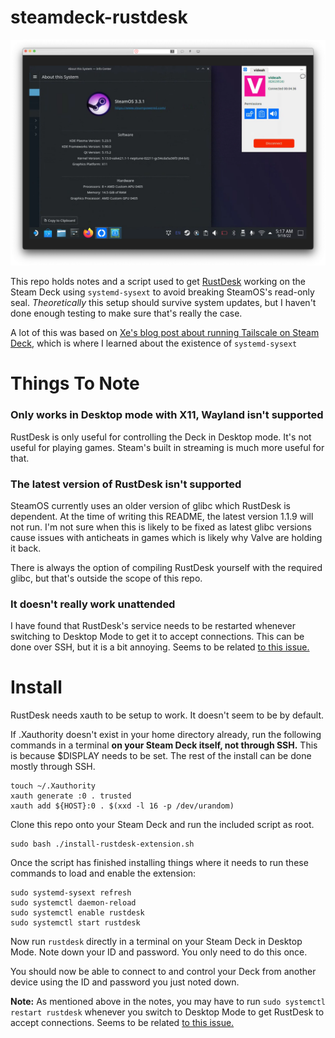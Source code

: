 # steamdeck-rustdesk

![](screenshot.png)

This repo holds notes and a script used to get [RustDesk](https://github.com/rustdesk/rustdesk)
working on the Steam Deck using `systemd-sysext` to avoid breaking SteamOS's read-only seal.
*Theoretically* this setup should survive system updates, but I haven't done enough testing
to make sure that's really the case.

A lot of this was based on [Xe's blog post about running Tailscale on Steam Deck](https://tailscale.com/blog/steam-deck),
which is where I learned about the existence of `systemd-sysext`

# Things To Note

### Only works in Desktop mode with X11, Wayland isn't supported
RustDesk is only useful for controlling the Deck in Desktop mode. It's not useful for playing games.
Steam's built in streaming is much more useful for that.

### The latest version of RustDesk isn't supported
SteamOS currently uses an older version of glibc which RustDesk is dependent. At the time of writing
this README, the latest version 1.1.9 will not run. I'm not sure when this is likely to be fixed as
latest glibc versions cause issues with anticheats in games which is likely why Valve are holding it back.

There is always the option of compiling RustDesk yourself with the required glibc, but that's outside
the scope of this repo.

### It doesn't really work unattended
I have found that RustDesk's service needs to be restarted whenever switching
to Desktop Mode to get it to accept connections. This can be done over SSH,
but it is a bit annoying.  Seems to be related [to this issue.](https://github.com/rustdesk/rustdesk/issues/440)

# Install
RustDesk needs xauth to be setup to work. It doesn't seem to be by default.

If .Xauthority doesn't exist in your home directory already, run the following commands in a terminal **on your Steam Deck itself, not through SSH.**
This is because $DISPLAY needs to be set. The rest of the install can be done mostly through SSH.
```shell
touch ~/.Xauthority
xauth generate :0 . trusted
xauth add ${HOST}:0 . $(xxd -l 16 -p /dev/urandom)
```

Clone this repo onto your Steam Deck and run the included script as root.
```shell
sudo bash ./install-rustdesk-extension.sh
```

Once the script has finished installing things where it needs to run these commands to load and enable the extension:
```
sudo systemd-sysext refresh
sudo systemctl daemon-reload
sudo systemctl enable rustdesk
sudo systemctl start rustdesk
```

Now run `rustdesk` directly in a terminal on your Steam Deck in Desktop Mode. Note down your ID and password. You
only need to do this once.

You should now be able to connect to and control your Deck from another device using the ID and password you just noted down.

**Note:** As mentioned above in the notes, you may have to run `sudo systemctl restart rustdesk` whenever you switch
to Desktop Mode to get RustDesk to accept connections. Seems to be related [to this issue.](https://github.com/rustdesk/rustdesk/issues/440)